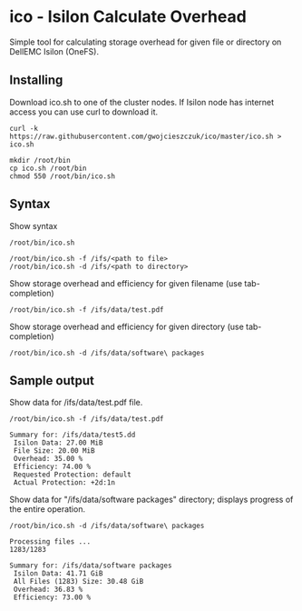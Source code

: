# ico - Isilon Calculate Overhead

Simple tool for calculating storage overhead for given file or directory on DellEMC Isilon (OneFS).

## Installing

Download ico.sh to one of the cluster nodes. If Isilon node has internet access you can use curl to download it.

```
curl -k https://raw.githubusercontent.com/gwojcieszczuk/ico/master/ico.sh > ico.sh
```

```
mkdir /root/bin
cp ico.sh /root/bin
chmod 550 /root/bin/ico.sh
```

## Syntax

Show syntax

```
/root/bin/ico.sh
```
```
/root/bin/ico.sh -f /ifs/<path to file>
/root/bin/ico.sh -d /ifs/<path to directory>
```

Show storage overhead and efficiency for given filename (use tab-completion)

```
/root/bin/ico.sh -f /ifs/data/test.pdf
```

Show storage overhead and efficiency for given directory (use tab-completion)

```
/root/bin/ico.sh -d /ifs/data/software\ packages
```

## Sample output

Show data for /ifs/data/test.pdf file.
```
/root/bin/ico.sh -f /ifs/data/test.pdf
```
```
Summary for: /ifs/data/test5.dd
 Isilon Data: 27.00 MiB
 File Size: 20.00 MiB
 Overhead: 35.00 %
 Efficiency: 74.00 %
 Requested Protection: default
 Actual Protection: +2d:1n
```

Show data for "/ifs/data/software packages" directory; displays progress of the entire operation.

```
/root/bin/ico.sh -d /ifs/data/software\ packages
```
```
Processing files ...
1283/1283

Summary for: /ifs/data/software packages
 Isilon Data: 41.71 GiB
 All Files (1283) Size: 30.48 GiB
 Overhead: 36.83 %
 Efficiency: 73.00 %
```

